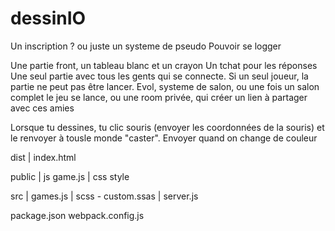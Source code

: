 # dessinIO
Un inscription ? ou juste un systeme de pseudo
Pouvoir se logger

Une partie front, un tableau blanc et un crayon
Un tchat pour les réponses
Une seul partie avec tous les gents qui se connecte.
Si un seul joueur, la partie ne peut pas être lancer.
Evol, systeme de salon, ou une fois un salon complet le jeu se lance,
ou une room privée, qui créer un lien à partager avec ces amies

Lorsque tu dessines, tu clic souris (envoyer les coordonnées de la souris) et le renvoyer à tousle monde "caster".
Envoyer quand on change de couleur


dist     | index.html

public   | js game.js | css style

src      | games.js 
         | scss - custom.ssas 
         | server.js

package.json
webpack.config.js

